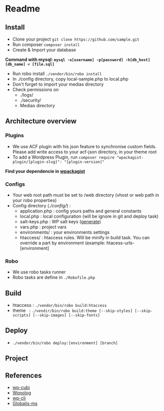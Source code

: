 # Readme

## Install

* Clone your project `git clone https://github.com/sample.git`
* Run composer `composer install`
* Create & Import your database

**Command with mysql: `mysql -u[username] -p[password] -h[db_host] [db_name] < [file.sql]`**
* Run robo install `./vendor/bin/robo install`
* In ./config directory, copy local-sample.php to local.php
* Don't forget to import your medias directory
* Check permissions on
  * ./logs/
  * ./security/
  * Medias directory


## Architecture overview
### Plugins
* We use ACF plugin with his json feature to synchronise custom fields. Please add write access to your acf-json directory, in your theme root
* To add a Wordpress Plugin, run `composer require "wpackagist-plugin/[plugin-slug]": "[plugin-version]"`

**Find your dependencie in [wpackagist](https://wpackagist.org/)**
### Configs
* Your web root path must be set to /web directory (vhost or web path in your robo properties)
* Config directory (*./config/*) :
  * application.php : config yours paths and general constants
  * local.php       : local configuration (will be ignore in git and deploy task)
  * salt-keys.php   : WP salt keys ([generate](https://api.wordpress.org/secret-key/1.1/salt/))
  * vars.php        : project vars
  * environments/   : your environments settings
  * htaccess/       : htaccess rules. Will be minify in build task. You can override a part by environment (example: htacess-urls-[environment]
### Robo
* We use robo tasks runner
* Robo tasks are define in `./Robofile.php`

## Build
* htaccess : `./vendor/bin/robo build:htaccess`
* theme    : `./vendir/bin/robo build:theme [--skip-styles] [--skip-scripts] [--skip-images] [--skip-fonts]`
  
## Deploy
* `./vendor/bin/robo deploy:[environment] [branch]`

## Project

## References
* [wp-cubi](https://github.com/globalis-ms/wp-cubi)
* [Wonolog](https://github.com/inpsyde/Wonolog)
* [wp-cli](https://wp-cli.org/)
* [Globalis-ms](https://www.globalis-ms.com/)
